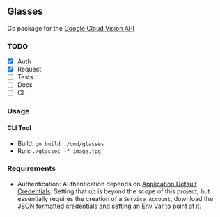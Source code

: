 ## Glasses
Go package for the [Google Cloud Vision API](https://cloud.google.com/vision/)

### TODO

- [x] Auth
- [x] Request
- [ ] Tests
- [ ] Docs
- [ ] CI

### Usage

#### CLI Tool

* Build: `go build ./cmd/glasses`
* Run: `./glasses -f image.jpg`

### Requirements

* Authentication:
    Authentication depends on [Application Default Credentials](https://developers.google.com/identity/protocols/application-default-credentials). Setting that up is beyond the scope of this project, but essentially requires the creation of a `Service Account`, download the JSON formatted credentials and setting an Env Var to point at it.

